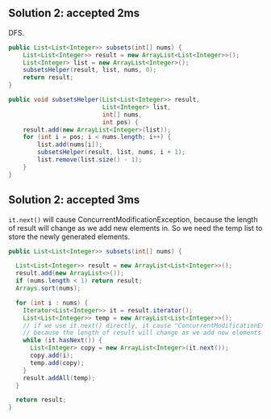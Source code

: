 ## Solution 2: accepted 2ms

DFS.  

```java
public List<List<Integer>> subsets(int[] nums) {
    List<List<Integer>> result = new ArrayList<List<Integer>>();
    List<Integer> list = new ArrayList<Integer>();
    subsetsHelper(result, list, nums, 0);
    return result;
}

public void subsetsHelper(List<List<Integer>> result,
                          List<Integer> list,
                          int[] nums,
                          int pos) {
    result.add(new ArrayList<Integer>(list));
    for (int i = pos; i < nums.length; i++) {
        list.add(nums[i]);
        subsetsHelper(result, list, nums, i + 1);
        list.remove(list.size() - 1);
    }
}
```

## Solution 2: accepted 3ms


`it.next()` will cause ConcurrentModificationException, because the length of result will change as we add new elements in. So we need the temp list to store the newly generated elements. 

```java
public List<List<Integer>> subsets(int[] nums) {

  List<List<Integer>> result = new ArrayList<List<Integer>>();
  result.add(new ArrayList<>());
  if (nums.length < 1) return result;
  Arrays.sort(nums);

  for (int i : nums) {
    Iterator<List<Integer>> it = result.iterator();
    List<List<Integer>> temp = new ArrayList<List<Integer>>();
    // if we use it.next() directly, it cause "ConcurrentModificationException"
    // because the length of result will change as we add new elements in
    while (it.hasNext()) {
      List<Integer> copy = new ArrayList<Integer>(it.next());
      copy.add(i);
      temp.add(copy);
    }
    result.addAll(temp);
  }

  return result;
}
```
